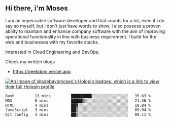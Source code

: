 ## Hi there, i'm Moses

I am an impeccable software developer and that counts for a lot, even if i do say so myself, but i don't just have words to show, i also possess a proven ability to maintain and enhance company software with the aim of improving operational functionality in line with business requirement. I build for the web and businesses with my favorite stacks.

Interested in Cloud Engineering and DevOps.

Check my written blogs
- https://geekdom.vercel.app

[![An image of @adebayomoses's Holopin badges, which is a link to view their full Holopin profile](https://holopin.me/adebayomoses)](https://holopin.io/@adebayomoses)

<!--START_SECTION:waka-->

```txt
Bash         13 mins         █████████░░░░░░░░░░░░░░░░   35.63 %
MDX          8 mins          █████▒░░░░░░░░░░░░░░░░░░░   21.36 %
HTML         4 mins          ██▓░░░░░░░░░░░░░░░░░░░░░░   10.84 %
JavaScript   3 mins          ██▒░░░░░░░░░░░░░░░░░░░░░░   09.94 %
Git Config   3 mins          ██▒░░░░░░░░░░░░░░░░░░░░░░   09.11 %
```

<!--END_SECTION:waka-->
